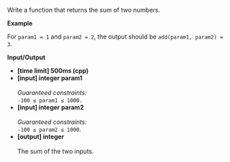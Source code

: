 Write a function that returns the sum of two numbers.

__Example__

For `param1 = 1` and `param2 = 2`, the output should be 
`add(param1, param2) = 3`.

__Input/Output__
* __[time limit] 500ms (cpp)__
* __[input] integer param1__<br/><br/>_Guaranteed constraints:_<br/>`-100 ≤ param1 ≤ 1000.`
* __[input] integer param2__<br/><br/>_Guaranteed constraints:_<br/>`-100 ≤ param2 ≤ 1000`.
* __[output] integer__<br/><br/>The sum of the two inputs.